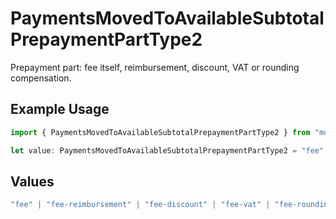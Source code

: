 # PaymentsMovedToAvailableSubtotalPrepaymentPartType2

Prepayment part: fee itself, reimbursement, discount, VAT or rounding compensation.

## Example Usage

```typescript
import { PaymentsMovedToAvailableSubtotalPrepaymentPartType2 } from "mollie-api-typescript/models/operations";

let value: PaymentsMovedToAvailableSubtotalPrepaymentPartType2 = "fee";
```

## Values

```typescript
"fee" | "fee-reimbursement" | "fee-discount" | "fee-vat" | "fee-rounding-compensation"
```
